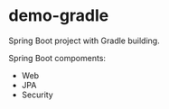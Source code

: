 # demo-gradle

Spring Boot project with Gradle building.

Spring Boot compoments:
- Web
- JPA
- Security
